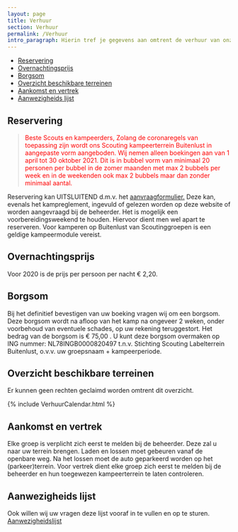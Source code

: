 ```yaml
---
layout: page
title: Verhuur
section: Verhuur
permalink: /Verhuur
intro_paragraph: Hierin tref je gegevens aan omtrent de verhuur van onze terreinen.
---
```


- [Reservering](#reservering)
- [Overnachtingsprijs](#overnachtingsprijs)
- [Borgsom](#borgsom)
- [Overzicht beschikbare terreinen](#overzicht-beschikbare-terreinen)
- [Aankomst en vertrek](#aankomst-en-vertrek)
- [Aanwezigheids lijst](#aanwezigheids-lijst)

## Reservering

>Beste Scouts en kampeerders,
>Zolang de coronaregels van toepassing zijn wordt ons Scouting kampeerterrein Buitenlust in
>aangepaste vorm aangeboden. Wij nemen alleen boekingen aan van 1 april tot 30 oktober 2021. Dit is in bubbel vorm van minimaal 20 personen per bubbel in de zomer maanden met max 2 bubbels per week en in de weekenden ook max 2 bubbels maar dan zonder minimaal aantal.


<style>
blockquote { color:red;}
</style>

Reservering kan UITSLUITEND d.m.v. het [aanvraagformulier.](/aanvraag) Deze kan, evenals het kampreglement, ingevuld of gelezen worden op deze website of worden aangevraagd bij de beheerder. Het is mogelijk een voorbereidingsweekend te houden. Hiervoor dient men wel apart te reserveren. Voor kamperen op Buitenlust van Scoutinggroepen is een geldige kampeermodule vereist.

## Overnachtingsprijs

Voor 2020 is de prijs per persoon per nacht € 2,20.

## Borgsom

Bij het definitief bevestigen van uw boeking vragen wij om een borgsom.
Deze borgsom wordt na afloop van het kamp na ongeveer 2 weken, onder voorbehoud van eventuele schades, op uw rekening teruggestort.
Het bedrag van de borgsom is € 75,00 . U kunt deze borgsom overmaken op ING nummer: NL78INGB0000820497 t.n.v. Stichting Scouting Labelterrein Buitenlust, o.v.v. uw groepsnaam + kampeerperiode.

## Overzicht beschikbare terreinen

Er kunnen geen rechten geclaimd worden omtrent dit overzicht.

{% include VerhuurCalendar.html %}


## Aankomst en vertrek

Elke groep is verplicht zich eerst te melden bij de beheerder. Deze zal u naar uw terrein brengen. Laden en lossen moet gebeuren vanaf de openbare weg. Na het lossen moet de auto geparkeerd worden op het (parkeer)terrein. Voor vertrek dient elke groep zich eerst te melden bij de beheerder en hun toegewezen kampeerterrein te laten controleren.
 
## Aanwezigheids lijst

Ook willen wij uw vragen deze lijst vooraf in te vullen en op te sturen.  
[Aanwezigheidslijst](../assets/Aanwezigheidslijst%20calamiteiten.docx)